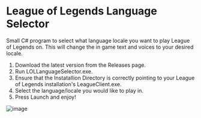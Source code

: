 ﻿# League of Legends Language Selector

Small C# program to select what language locale you want to play League of Legends on. This will change the in game text and voices to your desired locale.

1. Download the latest version from the Releases page.
2. Run LOLLanguageSelector.exe.
3. Ensure that the Instatallion Directory is correctly pointing to your League of Legends installation's LeagueClient.exe.
4. Select the language/locale you would like to play in.
5. Press Launch and enjoy!

![image](https://user-images.githubusercontent.com/44673950/70653387-6825e080-1c22-11ea-9ac1-124763d30060.png)
